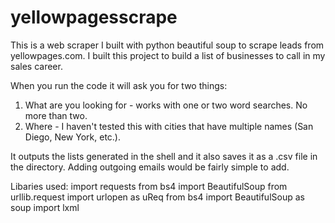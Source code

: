 # yellowpagesscrape
This is a web scraper I built with python beautiful soup to scrape leads from yellowpages.com.
I built this project to build a list of businesses to call in my sales career. 

When you run the code it will ask you for two things:
  1. What are you looking for
    - works with one or two word searches. No more than two. 
  2. Where
    - I haven't tested this with cities that have multiple names (San Diego, New York, etc.).
    
It outputs the lists generated in the shell and it also saves it as a .csv file in the directory. 
Adding outgoing emails would be fairly simple to add. 

Libaries used:
import requests
from bs4 import BeautifulSoup
from urllib.request import urlopen as uReq
from bs4 import BeautifulSoup as soup
import lxml
